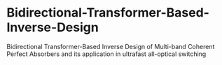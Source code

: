 # Bidirectional-Transformer-Based-Inverse-Design
Bidirectional Transformer-Based Inverse Design of Multi-band Coherent Perfect Absorbers and its application in ultrafast all-optical switching
